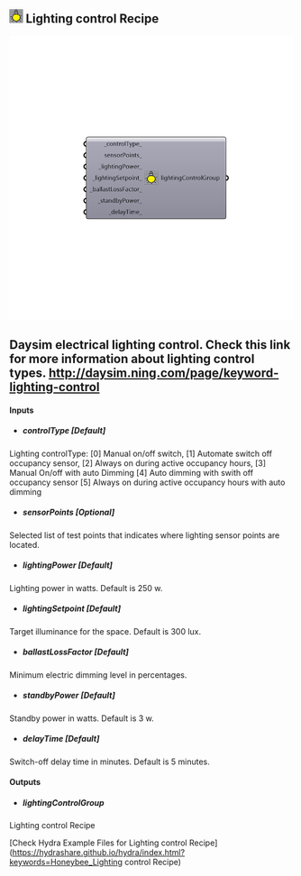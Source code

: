 ## ![](../../images/icons/Lighting_control_Recipe.png) Lighting control Recipe

![](../../images/components/Lighting_control_Recipe.png)

Daysim electrical lighting control. Check this link for more information about lighting control types. http://daysim.ning.com/page/keyword-lighting-control
 -
 

#### Inputs
* ##### controlType [Default]
Lighting controlType: [0] Manual on/off switch, [1] Automate switch off occupancy sensor, [2] Always on during active occupancy hours, [3] Manual On/off with auto Dimming [4] Auto dimming with swith off occupancy sensor [5] Always on during active occupancy hours with auto dimming
* ##### sensorPoints [Optional]
Selected list of test points that indicates where lighting sensor points are located.
* ##### lightingPower [Default]
 Lighting power in watts. Default is 250 w.
* ##### lightingSetpoint [Default]
Target illuminance for the space. Default is 300 lux.
* ##### ballastLossFactor [Default]
Minimum electric dimming level in percentages.
* ##### standbyPower [Default]
Standby power in watts. Default is 3 w.
* ##### delayTime [Default]
Switch-off delay time in minutes. Default is 5 minutes.

#### Outputs
* ##### lightingControlGroup
Lighting control Recipe


[Check Hydra Example Files for Lighting control Recipe](https://hydrashare.github.io/hydra/index.html?keywords=Honeybee_Lighting control Recipe)